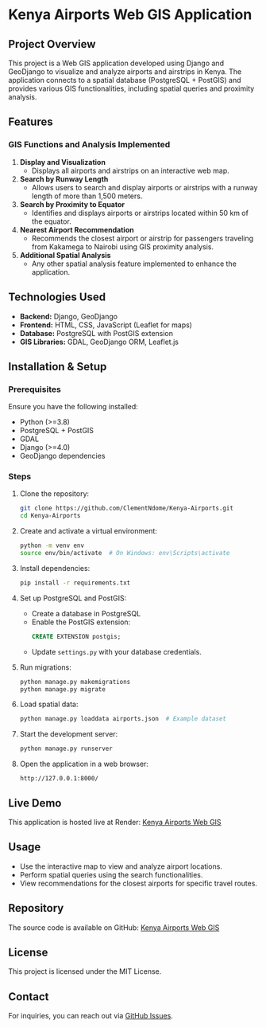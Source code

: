 # Kenya Airports Web GIS Application

## Project Overview
This project is a Web GIS application developed using Django and GeoDjango to visualize and analyze airports and airstrips in Kenya. The application connects to a spatial database (PostgreSQL + PostGIS) and provides various GIS functionalities, including spatial queries and proximity analysis.

## Features
### GIS Functions and Analysis Implemented
1. **Display and Visualization**
   - Displays all airports and airstrips on an interactive web map.
2. **Search by Runway Length**
   - Allows users to search and display airports or airstrips with a runway length of more than 1,500 meters.
3. **Search by Proximity to Equator**
   - Identifies and displays airports or airstrips located within 50 km of the equator.
4. **Nearest Airport Recommendation**
   - Recommends the closest airport or airstrip for passengers traveling from Kakamega to Nairobi using GIS proximity analysis.
5. **Additional Spatial Analysis**
   - Any other spatial analysis feature implemented to enhance the application.

## Technologies Used
- **Backend:** Django, GeoDjango
- **Frontend:** HTML, CSS, JavaScript (Leaflet for maps)
- **Database:** PostgreSQL with PostGIS extension
- **GIS Libraries:** GDAL, GeoDjango ORM, Leaflet.js

## Installation & Setup
### Prerequisites
Ensure you have the following installed:
- Python (>=3.8)
- PostgreSQL + PostGIS
- GDAL
- Django (>=4.0)
- GeoDjango dependencies

### Steps
1. Clone the repository:
   ```sh
   git clone https://github.com/ClementNdome/Kenya-Airports.git
   cd Kenya-Airports
   ```
2. Create and activate a virtual environment:
   ```sh
   python -m venv env
   source env/bin/activate  # On Windows: env\Scripts\activate
   ```
3. Install dependencies:
   ```sh
   pip install -r requirements.txt
   ```
4. Set up PostgreSQL and PostGIS:
   - Create a database in PostgreSQL
   - Enable the PostGIS extension:
     ```sql
     CREATE EXTENSION postgis;
     ```
   - Update `settings.py` with your database credentials.

5. Run migrations:
   ```sh
   python manage.py makemigrations
   python manage.py migrate
   ```
6. Load spatial data:
   ```sh
   python manage.py loaddata airports.json  # Example dataset
   ```
7. Start the development server:
   ```sh
   python manage.py runserver
   ```
8. Open the application in a web browser:
   ```
   http://127.0.0.1:8000/
   ```

## Live Demo
This application is hosted live at Render:
[Kenya Airports Web GIS](https://kenya-airports.onrender.com/)

## Usage
- Use the interactive map to view and analyze airport locations.
- Perform spatial queries using the search functionalities.
- View recommendations for the closest airports for specific travel routes.

## Repository
The source code is available on GitHub:
[Kenya Airports Web GIS](https://github.com/ClementNdome/Kenya-Airports.git)

## License
This project is licensed under the MIT License.

## Contact
For inquiries, you can reach out via [GitHub Issues](https://github.com/ClementNdome/Kenya-Airports/issues).

